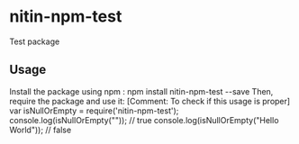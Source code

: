 # nitin-npm-test
<Description of what the package does> Test package
## Usage
Install the package using npm :
 npm install nitin-npm-test --save
Then, require the package and use it:
 [Comment: To check if this usage is proper]
 var isNullOrEmpty = require('nitin-npm-test');
 console.log(isNullOrEmpty("")); // true
 console.log(isNullOrEmpty("Hello World")); // false
